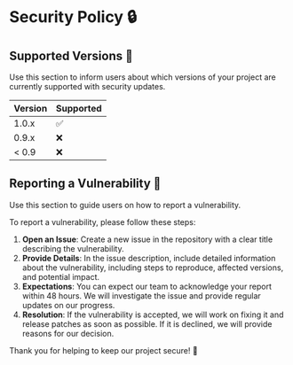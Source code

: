 # Security Policy 🔒

## Supported Versions 🚀

Use this section to inform users about which versions of your project are currently supported with security updates.

| Version | Supported |
| ------- | --------- |
| 1.0.x   | ✅        |
| 0.9.x   | ❌        |
| < 0.9   | ❌        |

## Reporting a Vulnerability 🛑

Use this section to guide users on how to report a vulnerability.

To report a vulnerability, please follow these steps:
1. **Open an Issue**: Create a new issue in the repository with a clear title describing the vulnerability.
2. **Provide Details**: In the issue description, include detailed information about the vulnerability, including steps to reproduce, affected versions, and potential impact.
3. **Expectations**: You can expect our team to acknowledge your report within 48 hours. We will investigate the issue and provide regular updates on our progress.
4. **Resolution**: If the vulnerability is accepted, we will work on fixing it and release patches as soon as possible. If it is declined, we will provide reasons for our decision.

Thank you for helping to keep our project secure! 🙏